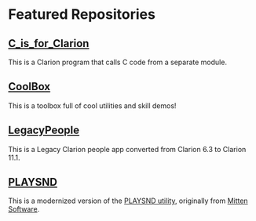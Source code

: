 # Featured Repositories

## [C_is_for_Clarion](https://github.com/StevenSchifter/ClarionProjects/tree/main/C_is_for_Clarion)
This is a Clarion program that calls C code from a separate module.

## [CoolBox](https://github.com/StevenSchifter/ClarionProjects/tree/main/CoolBox)
This is a toolbox full of cool utilities and skill demos!

## [LegacyPeople](https://github.com/StevenSchifter/ClarionProjects/tree/main/LegacyPeople)
This is a Legacy Clarion people app converted from Clarion 6.3 to Clarion 11.1.

## [PLAYSND](https://github.com/StevenSchifter/ClarionProjects/tree/main/PLAYSND)
This is a modernized version of the [PLAYSND utility](https://www.mittensoftware.com/DL/PLAYSND.ZIP), originally from [Mitten Software](https://www.mittensoftware.com/Downloads.htm).
